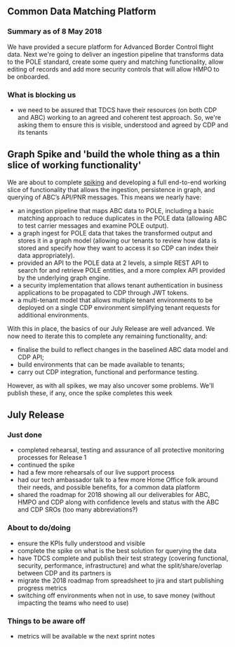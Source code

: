 ## Common Data Matching Platform

### Summary as of 8 May 2018
We have provided a secure platform for Advanced Border Control flight data. Next we're going to deliver an ingestion pipeline that transforms data to the POLE standard, create some query and matching functionality, allow editing of records and add more security controls that will allow HMPO to be onboarded.

### What is blocking us
- we need to be assured that TDCS have their resources (on both CDP and ABC) working to an agreed and coherent test approach. So, we're asking them to ensure this is visible, understood and agreed by CDP and its tenants


## Graph Spike and 'build the whole thing as a thin slice of working functionality'

We are about to complete [spiking](https://www.leadingagile.com/2016/09/whats-a-spike-who-should-enter-it-how-to-word-it/) and developing a full end-to-end working slice of functionality that allows the ingestion, persistence in graph, and querying of ABC’s API/PNR messages. This means we nearly have:
 - an ingestion pipeline that maps ABC data to POLE, including a basic matching approach to reduce duplicates in the POLE data (allowing ABC to test carrier messages and examine POLE output). 
- a graph ingest for POLE data that takes the transformed output and stores it in a graph model (allowing our tenants to review how data is stored and specify how they want to access it so CDP can index their data appropriately).
- provided an API to the POLE data at 2 levels, a simple REST API to search for and retrieve POLE entities, and a more complex API provided by the underlying graph engine.
- a security implementation that allows tenant authentication in business applications to be propagated to CDP through JWT tokens.
- a multi-tenant model that allows multiple tenant environments to be deployed on a single CDP environment simplifying tenant requests for additional environments.
 
With this in place, the basics of our July Release are well advanced. We now need to iterate this to complete any remaining functionality, and:
- finalise the build to reflect changes in the baselined ABC data model and CDP API;
- build environments that can be made available to tenants;
- carry out CDP integration, functional and performance testing.

However, as with all spikes, we may also uncover some problems. We'll publish these, if any, once the spike completes this week

## July Release

### Just done
- completed rehearsal, testing and assurance of all protective monitoring processes for Release 1
- continued the spike
- had a few more rehearsals of our live support process
- had our tech ambassador talk to a few more Home Office folk around their needs, and possible benefits, for a common data platform
- shared the roadmap for 2018 showing all our deliverables for ABC, HMPO and CDP along with confidence levels and status with the ABC and CDP SROs (too many abbreviations?)

### About to do/doing
- ensure the KPIs fully understood and visible
- complete the spike on what is the best solution for querying the data
- have TDCS complete and publish their test strategy (covering functional, security, performance, infrastructure) and what the split/share/overlap between CDP and its partners is
- migrate the 2018 roadmap from spreadsheet to jira and start publishing progress metrics
- switching off environments when not in use, to save money (without impacting the teams who need to use)

### Things to be aware off
   - metrics will be available w the next sprint notes
